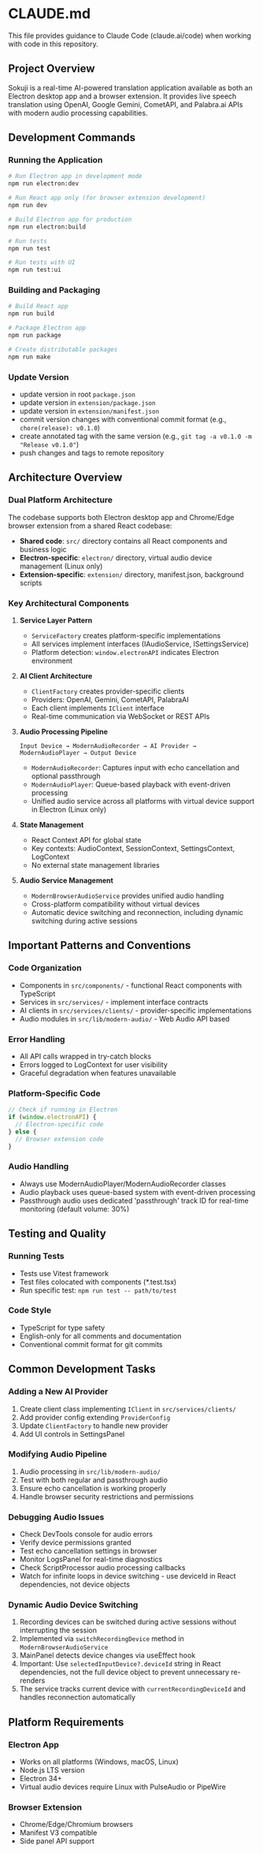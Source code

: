 # CLAUDE.md

This file provides guidance to Claude Code (claude.ai/code) when working with code in this repository.

## Project Overview

Sokuji is a real-time AI-powered translation application available as both an Electron desktop app and a browser extension. It provides live speech translation using OpenAI, Google Gemini, CometAPI, and Palabra.ai APIs with modern audio processing capabilities.

## Development Commands

### Running the Application
```bash
# Run Electron app in development mode
npm run electron:dev

# Run React app only (for browser extension development)
npm run dev

# Build Electron app for production
npm run electron:build

# Run tests
npm run test

# Run tests with UI
npm run test:ui
```

### Building and Packaging
```bash
# Build React app
npm run build

# Package Electron app
npm run package

# Create distributable packages
npm run make
```
### Update Version
* update version in root `package.json`
* update version in `extension/package.json`
* update version in `extension/manifest.json`
* commit version changes with conventional commit format (e.g., `chore(release): v0.1.0`)
* create annotated tag with the same version (e.g., `git tag -a v0.1.0 -m "Release v0.1.0"`)
* push changes and tags to remote repository

## Architecture Overview

### Dual Platform Architecture
The codebase supports both Electron desktop app and Chrome/Edge browser extension from a shared React codebase:
- **Shared code**: `src/` directory contains all React components and business logic
- **Electron-specific**: `electron/` directory, virtual audio device management (Linux only)
- **Extension-specific**: `extension/` directory, manifest.json, background scripts

### Key Architectural Components

1. **Service Layer Pattern**
   - `ServiceFactory` creates platform-specific implementations
   - All services implement interfaces (IAudioService, ISettingsService)
   - Platform detection: `window.electronAPI` indicates Electron environment

2. **AI Client Architecture**
   - `ClientFactory` creates provider-specific clients
   - Providers: OpenAI, Gemini, CometAPI, PalabraAI
   - Each client implements `IClient` interface
   - Real-time communication via WebSocket or REST APIs

3. **Audio Processing Pipeline**
   ```
   Input Device → ModernAudioRecorder → AI Provider → ModernAudioPlayer → Output Device
   ```
   - `ModernAudioRecorder`: Captures input with echo cancellation and optional passthrough
   - `ModernAudioPlayer`: Queue-based playback with event-driven processing
   - Unified audio service across all platforms with virtual device support in Electron (Linux only)

4. **State Management**
   - React Context API for global state
   - Key contexts: AudioContext, SessionContext, SettingsContext, LogContext
   - No external state management libraries

5. **Audio Service Management**
   - `ModernBrowserAudioService` provides unified audio handling
   - Cross-platform compatibility without virtual devices
   - Automatic device switching and reconnection, including dynamic switching during active sessions

## Important Patterns and Conventions

### Code Organization
- Components in `src/components/` - functional React components with TypeScript
- Services in `src/services/` - implement interface contracts
- AI clients in `src/services/clients/` - provider-specific implementations
- Audio modules in `src/lib/modern-audio/` - Web Audio API based

### Error Handling
- All API calls wrapped in try-catch blocks
- Errors logged to LogContext for user visibility
- Graceful degradation when features unavailable

### Platform-Specific Code
```typescript
// Check if running in Electron
if (window.electronAPI) {
  // Electron-specific code
} else {
  // Browser extension code
}
```

### Audio Handling
- Always use ModernAudioPlayer/ModernAudioRecorder classes
- Audio playback uses queue-based system with event-driven processing
- Passthrough audio uses dedicated 'passthrough' track ID for real-time monitoring (default volume: 30%)

## Testing and Quality

### Running Tests
- Tests use Vitest framework
- Test files colocated with components (*.test.tsx)
- Run specific test: `npm run test -- path/to/test`

### Code Style
- TypeScript for type safety
- English-only for all comments and documentation
- Conventional commit format for git commits

## Common Development Tasks

### Adding a New AI Provider
1. Create client class implementing `IClient` in `src/services/clients/`
2. Add provider config extending `ProviderConfig`
3. Update `ClientFactory` to handle new provider
4. Add UI controls in SettingsPanel

### Modifying Audio Pipeline
1. Audio processing in `src/lib/modern-audio/`
2. Test with both regular and passthrough audio
3. Ensure echo cancellation is working properly
4. Handle browser security restrictions and permissions

### Debugging Audio Issues
- Check DevTools console for audio errors
- Verify device permissions granted
- Test echo cancellation settings in browser
- Monitor LogsPanel for real-time diagnostics
- Check ScriptProcessor audio processing callbacks
- Watch for infinite loops in device switching - use deviceId in React dependencies, not device objects

### Dynamic Audio Device Switching
1. Recording devices can be switched during active sessions without interrupting the session
2. Implemented via `switchRecordingDevice` method in `ModernBrowserAudioService`
3. MainPanel detects device changes via useEffect hook
4. Important: Use `selectedInputDevice?.deviceId` string in React dependencies, not the full device object to prevent unnecessary re-renders
5. The service tracks current device with `currentRecordingDeviceId` and handles reconnection automatically

## Platform Requirements

### Electron App
- Works on all platforms (Windows, macOS, Linux)
- Node.js LTS version
- Electron 34+
- Virtual audio devices require Linux with PulseAudio or PipeWire

### Browser Extension
- Chrome/Edge/Chromium browsers
- Manifest V3 compatible
- Side panel API support